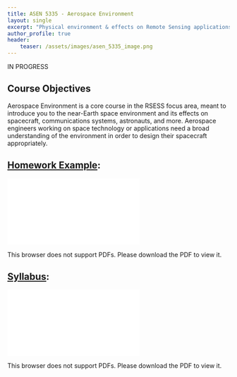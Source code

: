 ```yaml
---
title: ASEN 5335 - Aerospace Environment
layout: single
excerpt: "Physical environment & effects on Remote Sensing applications"
author_profile: true
header:
    teaser: /assets/images/asen_5335_image.png
---
```


IN PROGRESS

## Course Objectives 

Aerospace Environment is a core course in the RSESS focus area, meant to introduce you to the near-Earth
space environment and its effects on spacecraft, communications systems, astronauts, and more. Aerospace
engineers working on space technology or applications need a broad understanding of the environment in
order to design their spacecraft appropriately.

## [Homework Example](/assets/pdfs/RossFischer_ASEN5335_HW3.pdf):
<object data="/assets/pdfs/RossFischer_ASEN5335_HW3.pdf" type="application/pdf" width="700px" height="700px">
    <embed src="/assets/pdfs/RossFischer_ASEN5335_HW3.pdf">
        <p>This browser does not support PDFs. Please download the PDF to view it.</p>
    </embed>
</object>

## [Syllabus](/assets/pdfs/ASEN_5335_Syllabus.pdf):
<object data="/assets/pdfs/ASEN_5335_Syllabus.pdf" type="application/pdf" width="700px" height="700px">
    <embed src="/assets/pdfs/ASEN_5335_Syllabus.pdf">
        <p>This browser does not support PDFs. Please download the PDF to view it.</p>
    </embed>
</object>
